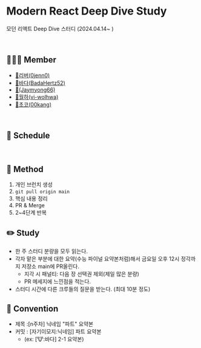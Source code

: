 # Modern React Deep Dive Study
모던 리액트 Deep Dive 스터디 (2024.04.14~ )

<br>

## 🧑🏻‍💻 Member
- [🐸리버(0jenn0)](https://github.com/0jenn0)
- [🦭바다(BadaHertz52)](https://github.com/BadaHertz52)
- [🦉(Jaymyong66)](https://github.com/Jaymyong66)
- [🦊월하(vi-wolhwa)](https://github.com/vi-wolhwa)
- [🐧초코(00kang)](https://github.com/00kang)

<br>

## 📆 Schedule


<br>

## 📌 Method
1. 개인 브런치 생성
1. `git pull origin main`
1. 핵심 내용 정리
1. PR & Merge 
1. 2~4단계 반복

## ✏️ Study
- 한 주 스터디 분량을 모두 읽는다.
- 각자 맡은 부분에 대한 요약(수능 파이널 요약본처럼)해서 금요일 오후 12시 정각까지 저장소 main에 PR올린다.
  - 지각 시 패널티: 다음 장 선택권 제외(제일 많은 분량)
  - PR 메세지에 느낀점을 적는다.
- 스터디 시간에 다른 크루들의 질문을 받는다. (최대 10분 정도)

## 🌟 Convention
- 제목 :[n주차] 닉네임 "파트" 요약본
- 커밋 : [자기이모지:닉네임] 파트 요약본 
  - (ex: [🐮:바다] 2-1 요약본) 